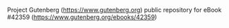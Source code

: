 Project Gutenberg (https://www.gutenberg.org) public repository for eBook #42359 (https://www.gutenberg.org/ebooks/42359)
